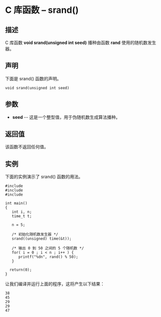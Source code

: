 # C 库函数 – srand()


## 描述

C 库函数 **void srand(unsigned int seed)** 播种由函数 **rand** 使用的随机数发生器。

## 声明

下面是 srand() 函数的声明。

    void srand(unsigned int seed)

## 参数

* **seed** \-- 这是一个整型值，用于伪随机数生成算法播种。

## 返回值

该函数不返回任何值。

## 实例

下面的实例演示了 srand() 函数的用法。

    #include 
    #include 
    #include 

    int main()
    {
       int i, n;
       time_t t;

       n = 5;

       /* 初始化随机数发生器 */
       srand((unsigned) time(&t));

       /* 输出 0 到 50 之间的 5 个随机数 */
       for( i = 0 ; i < n ; i++ ) {
          printf("%dn", rand() % 50);
       }

      return(0);
    }

让我们编译并运行上面的程序，这将产生以下结果：

    38
    45
    29
    29
    47